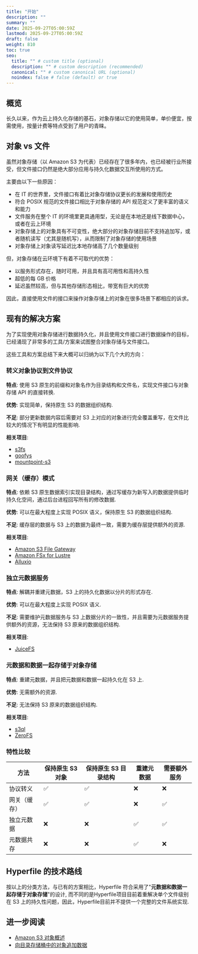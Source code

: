 ```yaml
---
title: "开始"
description: ""
summary: ""
date: 2025-09-27T05:00:59Z
lastmod: 2025-09-27T05:00:59Z
draft: false
weight: 810
toc: true
seo:
  title: "" # custom title (optional)
  description: "" # custom description (recommended)
  canonical: "" # custom canonical URL (optional)
  noindex: false # false (default) or true
---
```


## 概览

长久以来，作为云上持久化存储的基石，对象存储以它的使用简单，单价便宜，按需使用，按量计费等特点受到了用户的青睐。

## 对象 vs 文件

虽然对象存储（以 Amazon S3 为代表）已经存在了很多年内，也已经被行业所接受，但文件接口仍然是绝大部分应用与持久化数据交互所使用的方式。

主要由以下一些原因：

- 在 IT 的世界里，文件接口有着比对象存储协议更长的发展和使用历史
- 符合 POSIX 规范的文件接口相比于对象存储的 API 规范定义了更丰富的语义和能力
- 文件服务在整个 IT 的环境里更具通用型，无论是在本地还是线下数据中心，或者在云上环境
- 对象存储上的对象具有不可变性，绝大部分的对象存储目前不支持追加写，或者随机读写（尤其是随机写），从而限制了对象存储的使用场景
- 对象存储上对象读写延迟比本地存储高了几个数量级别

但，对象存储在云环境下有着不可取代的优势：

- 以服务形式存在，随时可用，并且具有高可用性和高持久性
- 超低的每 GB 价格
- 延迟虽然较高，但与其他存储形态相比，带宽有巨大的优势

因此，直接使用文件的接口来操作对象存储上的对象在很多场景下都相应的诉求。

## 现有的解决方案

为了实现使用对象存储进行数据持久化，并且使用文件接口进行数据操作的目标，已经涌现了非常多的工具/方案来试图整合对象存储与文件接口。

这些工具和方案总结下来大概可以归纳为以下几个大的方向：

### 转义对象协议到文件协议

**特点**: 使用 S3 原生的前缀和对象名作为目录结构和文件名，实现文件接口与对象存储 API 的直接转换.

**优势**: 实现简单，保持原生 S3 的数据组织结构.

**不足**: 部分更新数据内容后需要对 S3 上对应的对象进行完全覆盖重写，在文件比较大的情况下有明显的性能影响.

**相关项目**:
- [s3fs](https://github.com/s3fs-fuse/s3fs-fuse)
- [goofys](https://github.com/kahing/goofys)
- [mountpoint-s3](https://github.com/awslabs/mountpoint-s3)

### 网关（缓存）模式

**特点**: 依赖 S3 原生数据索引实现目录结构，通过写缓存为新写入的数据提供临时持久化空间，通过后台进程回写所有的修改数据.

**优势**: 可以在最大程度上实现 POSIX 语义，保持原生 S3 的数据组织结构.

**不足**: 缓存层的数据与 S3 上的数据为最终一致，需要为缓存层提供额外的资源.

**相关项目**:
- [Amazon S3 File Gateway](https://aws.amazon.com/storagegateway/file/s3/)
- [Amazon FSx for Lustre](https://aws.amazon.com/fsx/lustre/)
- [Alluxio](https://www.alluxio.io/)

### 独立元数据服务

**特点**: 解耦并重建元数据，S3 上的持久化数据以分片的形式存在.

**优势**: 可以在最大程度上实现 POSIX 语义.

**不足**: 需要维护元数据服务与 S3 上数据分片的一致性，并且需要为元数据服务提供额外的资源，无法保持 S3 原来的数据组织结构.

**相关项目**:
- [JuiceFS](https://juicefs.com/)

### 元数据和数据一起存储于对象存储

**特点**: 重建元数据，并且把元数据和数据一起持久化在 S3 上.

**优势**: 无需额外的资源.

**不足**: 无法保持 S3 原来的数据组织结构.

**相关项目**:
- [s3ql](https://github.com/s3ql/s3ql)
- [ZeroFS](https://github.com/Barre/ZeroFS)

### 特性比较

| 方法 | 保持原生 S3 对象 | 保持原生 S3 目录结构 | 重建元数据 | 需要额外服务 |
| ---- | ---- | ---- | ---- | ---- |
| 协议转义 | ✅ | ✅ | ❌ | ❌ |
| 网关（缓存）| ✅ | ✅ | ❌ | ✅ |
| 独立元数据 | ❌ | ❌ | ✅ | ✅ |
| 元数据共存 | ❌ | ❌ | ✅ | ❌ |

## Hyperfile 的技术路线

按以上的分类方法，与已有的方案相比，Hyperfile 符合采用了"**元数据和数据一起存储于对象存储**"的设计, 而不同的是Hyperfile项目目前着重解决单个文件级别在 S3 上的持久性问题，因此，Hyperfile目前并不提供一个完整的文件系统实现.

## 进一步阅读

- [Amazon S3 对象概述](https://docs.aws.amazon.com/zh_cn/AmazonS3/latest/userguide/UsingObjects.html)
- [向目录存储桶中的对象追加数据](https://docs.aws.amazon.com/zh_cn/AmazonS3/latest/userguide/directory-buckets-objects-append.html)
